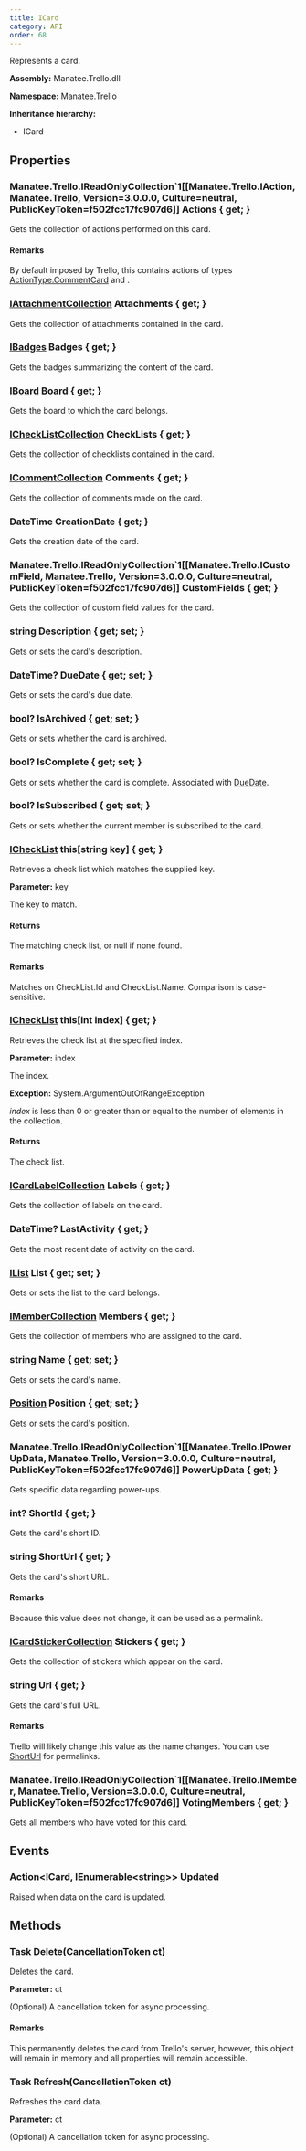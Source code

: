 ```yaml
---
title: ICard
category: API
order: 68
---
```


Represents a card.

**Assembly:** Manatee.Trello.dll

**Namespace:** Manatee.Trello

**Inheritance hierarchy:**

- ICard

## Properties

### Manatee.Trello.IReadOnlyCollection`1[[Manatee.Trello.IAction, Manatee.Trello, Version=3.0.0.0, Culture=neutral, PublicKeyToken=f502fcc17fc907d6]] Actions { get; }

Gets the collection of actions performed on this card.

#### Remarks

By default imposed by Trello, this contains actions of types [ActionType.CommentCard](../ActionType#static-actiontype-commentcard) and .

### [IAttachmentCollection](../IAttachmentCollection#iattachmentcollection) Attachments { get; }

Gets the collection of attachments contained in the card.

### [IBadges](../IBadges#ibadges) Badges { get; }

Gets the badges summarizing the content of the card.

### [IBoard](../IBoard#iboard) Board { get; }

Gets the board to which the card belongs.

### [ICheckListCollection](../ICheckListCollection#ichecklistcollection) CheckLists { get; }

Gets the collection of checklists contained in the card.

### [ICommentCollection](../ICommentCollection#icommentcollection) Comments { get; }

Gets the collection of comments made on the card.

### DateTime CreationDate { get; }

Gets the creation date of the card.

### Manatee.Trello.IReadOnlyCollection`1[[Manatee.Trello.ICustomField, Manatee.Trello, Version=3.0.0.0, Culture=neutral, PublicKeyToken=f502fcc17fc907d6]] CustomFields { get; }

Gets the collection of custom field values for the card.

### string Description { get; set; }

Gets or sets the card&#39;s description.

### DateTime? DueDate { get; set; }

Gets or sets the card&#39;s due date.

### bool? IsArchived { get; set; }

Gets or sets whether the card is archived.

### bool? IsComplete { get; set; }

Gets or sets whether the card is complete. Associated with [DueDate](../ICard#datetime-duedate--get-set-).

### bool? IsSubscribed { get; set; }

Gets or sets whether the current member is subscribed to the card.

### [ICheckList](../ICheckList#ichecklist) this[string key] { get; }

Retrieves a check list which matches the supplied key.

**Parameter:** key

The key to match.

#### Returns

The matching check list, or null if none found.

#### Remarks

Matches on CheckList.Id and CheckList.Name. Comparison is case-sensitive.

### [ICheckList](../ICheckList#ichecklist) this[int index] { get; }

Retrieves the check list at the specified index.

**Parameter:** index

The index.

**Exception:** System.ArgumentOutOfRangeException

*index* is less than 0 or greater than or equal to the number of elements in the collection.

#### Returns

The check list.

### [ICardLabelCollection](../ICardLabelCollection#icardlabelcollection) Labels { get; }

Gets the collection of labels on the card.

### DateTime? LastActivity { get; }

Gets the most recent date of activity on the card.

### [IList](../IList#ilist) List { get; set; }

Gets or sets the list to the card belongs.

### [IMemberCollection](../IMemberCollection#imembercollection) Members { get; }

Gets the collection of members who are assigned to the card.

### string Name { get; set; }

Gets or sets the card&#39;s name.

### [Position](../Position#position) Position { get; set; }

Gets or sets the card&#39;s position.

### Manatee.Trello.IReadOnlyCollection`1[[Manatee.Trello.IPowerUpData, Manatee.Trello, Version=3.0.0.0, Culture=neutral, PublicKeyToken=f502fcc17fc907d6]] PowerUpData { get; }

Gets specific data regarding power-ups.

### int? ShortId { get; }

Gets the card&#39;s short ID.

### string ShortUrl { get; }

Gets the card&#39;s short URL.

#### Remarks

Because this value does not change, it can be used as a permalink.

### [ICardStickerCollection](../ICardStickerCollection#icardstickercollection) Stickers { get; }

Gets the collection of stickers which appear on the card.

### string Url { get; }

Gets the card&#39;s full URL.

#### Remarks

Trello will likely change this value as the name changes. You can use [ShortUrl](../ICard#string-shorturl--get-) for permalinks.

### Manatee.Trello.IReadOnlyCollection`1[[Manatee.Trello.IMember, Manatee.Trello, Version=3.0.0.0, Culture=neutral, PublicKeyToken=f502fcc17fc907d6]] VotingMembers { get; }

Gets all members who have voted for this card.

## Events

### Action&lt;ICard, IEnumerable&lt;string&gt;&gt; Updated

Raised when data on the card is updated.

## Methods

### Task Delete(CancellationToken ct)

Deletes the card.

**Parameter:** ct

(Optional) A cancellation token for async processing.

#### Remarks

This permanently deletes the card from Trello&#39;s server, however, this object will remain in memory and all properties will remain accessible.

### Task Refresh(CancellationToken ct)

Refreshes the card data.

**Parameter:** ct

(Optional) A cancellation token for async processing.

